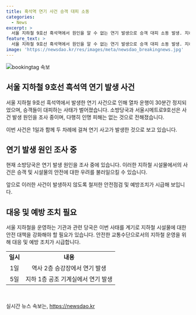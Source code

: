 ```yaml
---
title: 흑석역 연기 사건 승객 대피 소동
categories:
  - News
excerpt: >
  서울 지하철 9호선 흑석역에서 원인을 알 수 없는 연기 발생으로 승객 대피 소동 발생. 지하 1층 공조 기계실에서 발생한 연기로 약 30분 동안 무정차 운행, 인명 피해는 없어. 현재는 정상 운행 중이며, 소방당국이 원인 조사 중. 지난 1일에도 비슷한 사고 발생.
feature_text: >
  서울 지하철 9호선 흑석역에서 원인을 알 수 없는 연기 발생으로 승객 대피 소동 발생. 지하 1층 공조 기계실에서 발생한 연기로 약 30분 동안 무정차 운행, 인명 피해는 없어. 현재는 정상 운행 중이며, 소방당국이 원인 조사 중. 지난 1일에도 비슷한 사고 발생.
image: 'https://newsdao.kr/res/images/meta/newsdao_breakingnews.jpg'
---
```


<p><img src="https://newsdao.kr/res/images/meta/newsdao_breakingnews.jpg" alt="bookingtag 속보" /></p>

<h2 data-ke-size="size26">서울 지하철 9호선 흑석역 연기 발생 사건</h2>

<p>서울 지하철 9호선 흑석역에서 발생한 연기 사건으로 인해 열차 운행이 30분간 정지되었으며, 승객들이 대피하는 사태가 벌어졌습니다. 소방당국과 서울시메트로9호선은 사건 발생 원인을 조사 중이며, 다행히 인명 피해는 없는 것으로 전해졌습니다.</p>

<p data-ke-size="size16">이번 사건은 1일과 함께 두 차례에 걸쳐 연기 사고가 발생한 것으로 보고 있습니다. </p>

<h2 data-ke-size="size26">연기 발생 원인 조사 중</h2>

<p>현재 소방당국은 연기 발생 원인을 조사 중에 있습니다. 이러한 지하철 시설물에서의 사건은 승객 및 시설물의 안전에 대한 우려를 불러일으킬 수 있습니다. </p>

<p data-ke-size="size16">앞으로 이러한 사건이 발생하지 않도록 철저한 안전점검 및 예방조치가 시급해 보입니다.</p>

<h2 data-ke-size="size26">대응 및 예방 조치 필요</h2>

<p>서울 지하철을 운영하는 기관과 관련 당국은 이번 사태를 계기로 지하철 시설물에 대한 안전 대책을 강화해야 할 필요가 있습니다. 안전한 교통수단으로서의 지하철 운영을 위해 대응 및 예방 조치가 시급합니다.</p>

<table>
    <tr>
        <td style="text-align: center; height: 17px;"><b>일시</b></td>
        <td style="text-align: center; height: 17px;"><b>내용</b></td>
    </tr>
    <tr>
        <td style="text-align: center; height: 17px;">1일</td>
        <td style="text-align: center; height: 17px;">역사 2층 승강장에서 연기 발생</td>
    </tr>
    <tr>
        <td style="text-align: center; height: 17px;">5일</td>
        <td style="text-align: center; height: 17px;">지하 1층 공조 기계실에서 연기 발생</td>
    </tr>
</table>

<p data-ke-size="size16">&nbsp;</p>
실시간 뉴스 속보는, <a href="https://newsdao.kr" rel="dofollow">https://newsdao.kr</a>


